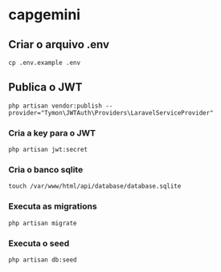 # capgemini

## Criar o arquivo .env
```
cp .env.example .env
```

## Publica o JWT
```
php artisan vendor:publish --provider="Tymon\JWTAuth\Providers\LaravelServiceProvider"
```

### Cria a key para o JWT
```
php artisan jwt:secret
```

### Cria o banco sqlite
```
touch /var/www/html/api/database/database.sqlite
```

### Executa as migrations
```
php artisan migrate
```

### Executa o seed
```
php artisan db:seed
```
